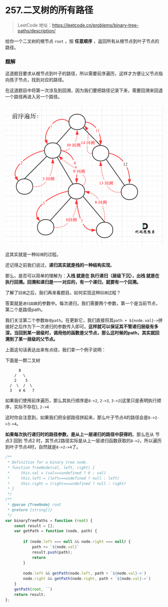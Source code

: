 # 257.二叉树的所有路径

> LeetCode 地址：https://leetcode.cn/problems/binary-tree-paths/description/

给你一个二叉树的根节点 `root` ，按 **任意顺序** ，返回所有从根节点到叶子节点的路径。

### 题解

这道题目要求从根节点到叶子的路径，所以需要前序遍历，这样才方便让父节点指向孩子节点，找到对应的路径。

在这道题目中将第一次涉及到回溯，因为我们要把路径记录下来，需要回溯来回退一个路径再进入另一个路径。

### <img src="../../img/tree-path.png" alt="栈的定义" style="zoom:67%;" />



这其实就是一种`回溯`的过程。

还记得之前我们说过，**递归其实就是栈的一种结构实现**。

那么，是否可以简单的理解为：**入栈 就是在 执行递归（层级下沉），出栈 就是在 执行回溯。回溯和递归是一一对应的，有一个递归，就要有一个回溯。**

了解了`回溯`之后，我们再来看题目。如何实现这种`回溯`过程？

答案就是`递归函数`的参数中。每次递归，我们需要两个参数，第一个是当前节点，第二个是路径path。

我们关注第二个参数`路径path`。在更新它，我们直接将其`path + ${node.val}->`拼接好之后作为下一次递归的参数传入即可。**这样就可以保证其不管递归层级有多深，当回到某一层级时，调用他的函数是父节点，那么这时候的path，其实就回溯到了某一层级的父节点。**

上面这句话表达出来有点绕，我们拿一个例子说明：

下面是一颗二叉树

```
      8                
    /   \
    2    5
  /  \  /  \
  3   4 6   7
```



如果我们使用前序遍历，那么其执行顺序是`8->2`, `2->3`, `3->2`(这里只是表明执行顺序，实际不存在), `2->4`

这时你会注意到，如果我们把全部路径拼起来，那么叶子节点4的路径会是`8->2->3->4`。

**如果每次执行递归时的路径参数，是从上一层递归的路径中获得的**。那么在从 节点3 回到 节点2 时，其节点2路径实际是从上一层递归函数获取的`8->2`，所以遍历到叶子节点4时，自然就是`8->2->4`了。

```js
/**
 * Definition for a binary tree node.
 * function TreeNode(val, left, right) {
 *     this.val = (val===undefined ? 0 : val)
 *     this.left = (left===undefined ? null : left)
 *     this.right = (right===undefined ? null : right)
 * }
 */
/**
 * @param {TreeNode} root
 * @return {string[]}
 */
var binaryTreePaths = function (root) {
    const result = [];
    var getPath = function (node, path) {

        if (node.left === null && node.right === null) {
            path += `${node.val}`
            result.push(path);
            return
        }

        node.left && getPath(node.left, path + `${node.val}->`)
        node.right && getPath(node.right, path + `${node.val}->`)
    }
    getPath(root, ``)
    return result;
};
```

